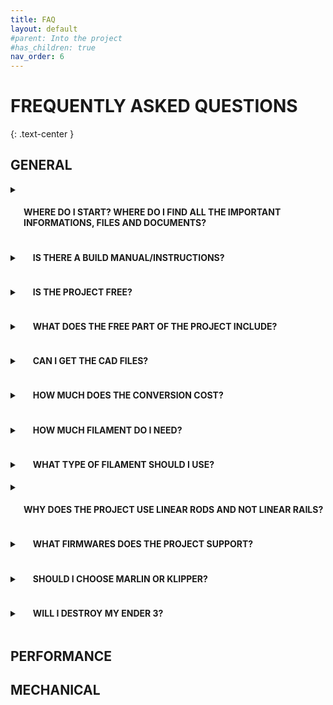 ```yaml
---
title: FAQ
layout: default
#parent: Into the project
#has_children: true
nav_order: 6
---
```

# FREQUENTLY ASKED QUESTIONS
{: .text-center }

## GENERAL

<details>
    <summary><h4 style="display:inline-block;margin-left:1.5em"> WHERE DO I START? WHERE DO I FIND ALL THE IMPORTANT INFORMATIONS, FILES AND DOCUMENTS? </h4></summary>
The main crossroad for the project is this website, where you will find all the important information and links to build the printer.
I would recommend reading through the entire website starting with <a href="https://rh3d.xyz/">E3NG</a> and <a href="https://rh3d.xyz/into.html">Into the project</a> and if you want to get even deeper and be part 
of the community, <a href="https://discord.com/invite/Zkvu6uu2AR">join the Discord</a>. Main STL files ready to print are hosted on <a href="https://www.printables.com/en/model/922401">Printables</a>. CAD files are currently available through a small donation on <a href="https://ko-fi.com/rh3dcz">Ko-Fi</a>.
</details>

<details>
    <summary><h4 style="display:inline-block;margin-left:1.5em"> IS THERE A BUILD MANUAL/INSTRUCTIONS? </h4></summary>
There is a build manual for the beta version, link is on the <a href="https://www.printables.com/en/model/922401">Printables</a> page as well.

Build manual for the NG v1.2 is not existent but will be made.
</details>

<details>
    <summary><h4 style="display:inline-block;margin-left:1.5em"> IS THE PROJECT FREE? </h4></summary>
The project is free for personal use and commercial use (print farms, content making, presentational purposes) but it is not allowed to sell the project parts or assembly kits without a permission.
</details>

<details>
    <summary><h4 style="display:inline-block;margin-left:1.5em"> WHAT DOES THE FREE PART OF THE PROJECT INCLUDE? </h4></summary>
STL files for printing all the parts, CONFIGURATOR with BILL OF MATERIAL and PRINTED PARTS. In the future, the BUILD MANUAL will also be included.
</details>

<details>
    <summary><h4 style="display:inline-block;margin-left:1.5em"> CAN I GET THE CAD FILES? </h4></summary>
As mentioned in the first answer, CAD files are currently available through a small donation on <a href="https://ko-fi.com/rh3dcz">Ko-Fi</a>.
</details>

<details>
    <summary><h4 style="display:inline-block;margin-left:1.5em"> HOW MUCH DOES THE CONVERSION COST? </h4></summary>
This is highly dependent on the choices you make during the printer configuration and build. For the best idea, it is recommend to open the <a href="https://rh3d.xyz/configure.html">CONFIGURATOR</a> and set your preferred setup, it will automatically calculate the estimated price.
</details>

<details>
    <summary><h4 style="display:inline-block;margin-left:1.5em"> HOW MUCH FILAMENT DO I NEED? </h4></summary>
This is the same case as the cost - the amount of filament needed is highly dependent on your choices but the <a href="https://rh3d.xyz/configure.html">CONFIGURATOR</a> will again automatically calculate how much filament you will need.

PS You can change the M (main) or A (accent) color in the chart to modify your color setup and see the changes.

PPS It is always good to expect some failed prints and have extra filament.
</details>

<details>
    <summary><h4 style="display:inline-block;margin-left:1.5em"> WHAT TYPE OF FILAMENT SHOULD I USE? </h4></summary>
For filament recommendations and print instructions, look at the <a href="https://rh3d.xyz/printing.html">PRINTING PARTS</a>.
</details>

<details>
    <summary><h4 style="display:inline-block;margin-left:1.5em"> WHY DOES THE PROJECT USE LINEAR RODS AND NOT LINEAR RAILS? </h4></summary>
Linear rods were chosen as a cheaper and more accessible option. They are also very reliable, tested and proven to work very well.

Me and some community members (mainly Mr. Puffington - thanks!) have been testing the performance of linear rods and compared to linear rail setup (user mod based on Voron Trident gantry), version with linear rods has been supperior allowing higher accelerations with clean input shaper results.
</details>

<details>
    <summary><h4 style="display:inline-block;margin-left:1.5em"> WHAT FIRMWARES DOES THE PROJECT SUPPORT? </h4></summary>
The project natively supports both Marlin and Klipper but nothing is stopping you from using other FW.

The board compatibility will also be getting wider.
</details>

<details>
    <summary><h4 style="display:inline-block;margin-left:1.5em"> SHOULD I CHOOSE MARLIN OR KLIPPER? </h4></summary>
I think both firmwares are very similar in the daily use capabilities, both support latest and high end features. Marlin benefits from running on a single board with a display controller that makes it a simple and solid setup with no added costs while Klipper supports more detailed tuning and with the added SBC it has more capabilities in printing faster. It is also simpler to reconfigure your printer without need to reflash the firmware, although Marlin has a lot of variables that can be changed after flashing the FW.
</details>

<details>
    <summary><h4 style="display:inline-block;margin-left:1.5em"> WILL I DESTROY MY ENDER 3? </h4></summary>
No, this conversion will improve your Ender 3 in probably every way. If you decide to convert it just make sure and check at least twice that you have everything ready and that you understand what you are going to do. If you still decide that you liked your Ender 3 more than Ender 3 NG don't worry, the project is designed so that you don't make any changes to the printer parts that would prevent you from rebuilding back to Ender 3.
</details>

## PERFORMANCE

## MECHANICAL

[Ender 3 NG]: https://rh3d.xyz/
[Into the project]: https://rh3d.xyz/into.html
[join the Discord]: https://discord.com/invite/Zkvu6uu2AR
[Printables]: https://www.printables.com/en/model/922401
[Ko-Fi]: https://ko-fi.com/rh3dcz
[CONFIGURATOR]: https://rh3d.xyz/configure.html
[PRINTING PARTS]: https://rh3d.xyz/printing.html
